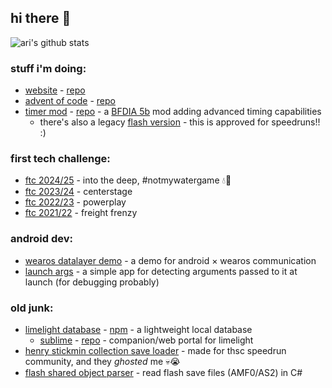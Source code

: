 ## hi there 👋
![ari's github stats](https://github-readme-stats.vercel.app/api?username=imaperson1060&include_all_commits=true&show_icons=true&hide_rank=true&theme=radical)

### stuff i'm doing:
- [website](https://imaperson.dev) - [repo](https://github.com/imaperson1060/imaperson.dev)
- [advent of code](https://adventofcode.com) - [repo](https://github.com/imaperson1060/adventOfCode)
- [timer mod](https://timermod.imaperson.dev) - [repo](https://github.com/imaperson1060/HTML5b/tree/timermod) - a [BFDIA 5b](https://coppersalts.github.io/HTML5b) mod adding advanced timing capabilities
  - there's also a legacy [flash version](https://github.com/imaperson1060/bfdia5b/tree/timermod) - this is approved for speedruns!! :)

### first tech challenge:
- [ftc 2024/25](https://github.com/RambamRambotsFTC/ftc22-24/tree/2024/TeamCode/src/main/java/org/firstinspires/ftc/teamcode) - into the deep, #notmywatergame 💧🌊
- [ftc 2023/24](https://github.com/RambamRambotsFTC/ftc22-24/tree/2023/TeamCode/src/main/java/org/firstinspires/ftc/teamcode) - centerstage
- [ftc 2022/23](https://github.com/RambamRambotsFTC/ftc22-24/tree/2022/TeamCode/src/main/java/org/firstinspires/ftc/teamcode) - powerplay
- [ftc 2021/22](https://github.com/imaperson1060/Ftc21/tree/master/TeamCode/src/main/java/org/firstinspires/ftc/teamcode) - freight frenzy

### android dev:
- [wearos datalayer demo](https://github.com/imaperson1060/WearOS-DataLayer-Demo) - a demo for android × wearos communication
- [launch args](https://github.com/imaperson1060/AndroidLaunchArguments) - a simple app for detecting arguments passed to it at launch (for debugging probably)

### old junk:
- [limelight database](https://github.com/imaperson1060/limelight) - [npm](https://npm.im/limelightdb) - a lightweight local database
  - [sublime](https://sublime.imaperson.dev) - [repo](https://github.com/imaperson1060/sublime) - companion/web portal for limelight
- [henry stickmin collection save loader](https://github.com/imaperson1060/HS-Save-Loader) - made for thsc speedrun community, and they _ghosted_ me 💀😭
- [flash shared object parser](https://github.com/imaperson1060/Flash-SharedObject-Parser) - read flash save files (AMF0/AS2) in C#

